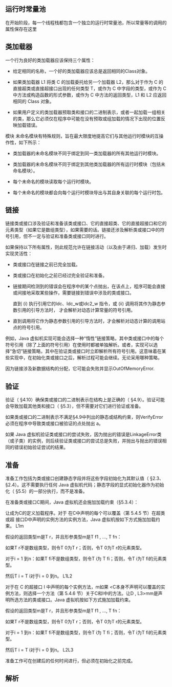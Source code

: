 ## 运行时常量池

在开始阶段，每一个线程栈都包含一个独立的运行时常量池，所以常量等的调用的属性保存在这里

## 类加载器
一个行为良好的类加载器应该保持三个属性：

- 给定相同的名称，一个好的类加载器应该总是返回相同的Class对象。

- 如果类加载器 L1 将类 C 的加载委托给另一个加载器 L2，那么对于作为 C 的直接超类或直接超接口出现的任何类型 T，或作为 C 中字段的类型，或作为 C 中方法或构造函数的形式参数，或作为 C 中方法的返回类型，L1 和 L2 应返回相同的 Class 对象。

- 如果用户定义的类加载器预取类和接口的二进制表示，或者一起加载一组相关的类，那么它必须仅在程序中可能在没有预取或组加载的情况下出现的位置反映加载错误。

模块
未命名模块有特殊规则，旨在最大限度地提高它们与其他运行时模块的互操作性，如下所示：

- 类加载器的未命名模块不同于绑定到同一类加载器的所有其他运行时模块。

- 类加载器的未命名模块不同于绑定到其他类加载器的所有运行时模块（包括未命名模块）。

- 每个未命名的模块读取每个运行时模块。

- 每个未命名的模块都会向每个运行时模块导出与其自身关联的每个运行时包。

## 链接
链接类或接口涉及验证和准备该类或接口、它的直接超类、它的直接超接口和它的元素类型（如果它是数组类型），如果需要的话。链接还涉及解析类或接口中的符号引用，但不一定与验证和准备类或接口同时进行。

如果保持以下所有属性，则此规范允许在链接活动（以及由于递归、加载）发生时实现灵活性：

- 类或接口在链接之前已完全加载。

- 类或接口在初始化之前已经过完全验证和准备。

- 链接期间检测到的错误会在程序中的某个点抛出，在该点上，程序可能会直接或间接地采取某些操作，需要链接到错误中涉及的类或接口。

    直到 (i) 执行引用它的ldc、ldc_w或ldc2_w 指令，或 (ii) 调用将其作为静态参数引用的引导方法时， 才会解析对动态计算常量的符号引用。

- 直到调用将它作为静态参数引用的引导方法时，才会解析对动态计算的调用站点的符号引用。

例如，Java 虚拟机实现可能会选择一种“惰性”链接策略，其中类或接口中的每个符号引用（除了上面的符号引用）在使用时都被单独解析。或者，实现可以选择“急切”链接策略，其中在验证类或接口时立即解析所有符号引用。这意味着在某些实现中，在初始化类或接口之后，解析过程可能会继续。无论采用哪种策略，

因为链接涉及新数据结构的分配，它可能会失败并显示OutOfMemoryError.

## 验证
验证（ §4.10）确保类或接口的二进制表示在结构上是正确的（ §4.9）。验证可能会导致加载其他类和接口（ §5.3），但不需要对它们进行验证或准备。

如果类或接口的二进制表示不满足§4.9中列出的静态或结构约束，则VerifyError必须在程序中导致类或接口被验证的点处抛出 a。

如果 Java 虚拟机验证类或接口的尝试失败，因为抛出的错误是LinkageError类（或子类）的实例，则后续验证类或接口的尝试总是失败，并抛出与抛出的错误相同的错误初始验证尝试的结果。

## 准备
准备工作包括为类或接口创建静态字段并将这些字段初始化为其默认值（ §2.3、 §2.4）。这不需要执行任何 Java 虚拟机代码；静态字段的显式初始化器作为初始化（ §5.5）的一部分执行，而不是准备。

在准备类或接口C期间，Java 虚拟机还会施加加载约束（§5.3.4）：

让成为C的定义加载程序。对于 在C中声明的每个可以覆盖（第 5.4.5 节）在超类或超 接口D中声明的实例方法的实例方法，Java 虚拟机按如下方式施加加载约束。 L1m<L2>

假设的返回类型m是T r，并且形参类型m是T f1 , ..., T fn：

如果T r不是数组类型，则令T 0为T r；否则，令T 0为T r的元素类型。

对于i = 1 到n：如果T fi不是数组类型，则令T i为 T fi；否则，令T i为T fi的元素类型。

然后T i = T i对于i = 0 到n。 L1L2

对于在 C 的超接口 I 中声明的每个实例方法，m如果 <C本身不声明可以覆盖的实例方法，则选择一个方法（第 5.4.6 节）关于C和I中的方法。让D , L3>mm<L3><L2>是声明所选方法的类或接口。Java 虚拟机按如下方式施加加载约束。

假设的返回类型m是T r，并且形参类型m是T f1 , ..., T fn：

如果T r不是数组类型，则令T 0为T r；否则，令T 0为T r的元素类型。

对于i = 1 到n：如果T fi不是数组类型，则令T i为 T fi；否则，令T i为T fi的元素类型。

然后T i = T i对于i = 0 到n。 L2L3

准备工作可在创建后的任何时间进行，但必须在初始化之前完成。

## 解析
